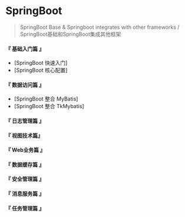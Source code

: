 # SpringBoot
> SpringBoot Base &amp; Springboot integrates with other frameworks / SpringBoot基础和SpringBoot集成其他框架

#### 『 基础入门篇 』

- [SpringBoot 快速入门]
- [SpringBoot 核心配置]

#### 『 数据访问篇 』

- [SpringBoot 整合 MyBatis]
- [SpringBoot 整合 TkMybatis]

#### 『 日志管理篇 』



#### 『 视图技术篇』



#### 『 Web业务篇 』



#### 『 数据缓存篇 』



#### 『 安全管理篇 』



#### 『 消息服务篇 』



#### 『 任务管理篇 』